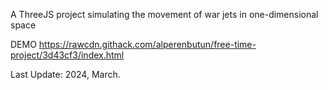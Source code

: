 A ThreeJS project simulating the movement of war jets in one-dimensional space

DEMO
https://rawcdn.githack.com/alperenbutun/free-time-project/3d43cf3/index.html

Last Update: 2024, March.
